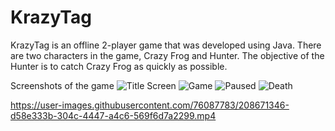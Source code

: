 # KrazyTag

KrazyTag is an offline 2-player game that was developed using Java. There are two characters in the game, Crazy Frog and Hunter. The objective of the Hunter is to catch Crazy Frog as quickly as possible.

Screenshots of the game
![Title Screen](https://user-images.githubusercontent.com/76087783/208669983-b42a354a-f989-4f05-ab5b-3d5971a7b6aa.jpg)
![Game](https://user-images.githubusercontent.com/76087783/208670000-51f0d197-e7f1-4155-b9d4-a9cd277f620d.jpg)
![Paused](https://user-images.githubusercontent.com/76087783/208670015-714e7fa8-72a9-4b1a-b78e-82391f02905b.jpg)
![Death](https://user-images.githubusercontent.com/76087783/208670032-73d4fb29-b9c6-4adb-81af-8a25226c630d.jpg)


https://user-images.githubusercontent.com/76087783/208671346-d58e333b-304c-4447-a4c6-569f6d7a2299.mp4

